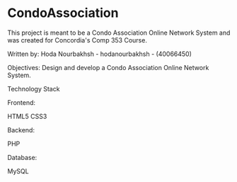# CondoAssociation
This project is meant to be a Condo Association Online Network System and was created for Concordia's Comp 353 Course.


Written by:
Hoda Nourbakhsh - hodanourbakhsh - (40066450)


Objectives:
Design and develop a Condo Association Online Network System.

Technology Stack

Frontend:

HTML5 CSS3

Backend:

PHP

Database:

MySQL
